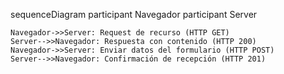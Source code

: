 sequenceDiagram
    participant Navegador
    participant Server

    Navegador->>Server: Request de recurso (HTTP GET)
    Server-->>Navegador: Respuesta con contenido (HTTP 200)
    Navegador->>Server: Enviar datos del formulario (HTTP POST)
    Server-->>Navegador: Confirmación de recepción (HTTP 201)